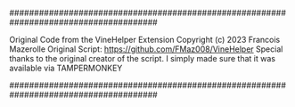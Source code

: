 ######################################################################################

Original Code from the VineHelper Extension
Copyright (c) 2023 Francois Mazerolle
Original Script: https://github.com/FMaz008/VineHelper
Special thanks to the original creator of the script.
I simply made sure that it was available via TAMPERMONKEY

######################################################################################
